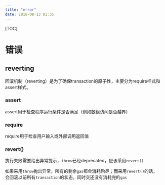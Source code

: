```yaml
---
title: "error"
date: 2018-08-13 01:36
---
```


[TOC]



# 错误

## reverting

回滚机制（reverting）是为了确保transaction的原子性，主要分为require样式和assert样式。

 

### assert

assert用于检查程序运行条件是否满足（例如数组访问是否越界）



### require

require用于检查用户输入或外部调用返回值




### revert() 

执行失败需要给出异常提示，`throw`已经deprecated，应该采用`revert()`

如果采用`throw`抛出异常，所有的剩余`gas`都会消耗殆尽；而采用`revert()`的话，会回滚以前所有`transaction`的状态，同时交还没有消耗完的`gas`



